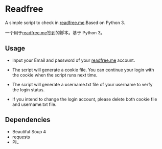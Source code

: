 # Readfree

A simple script to check in [readfree.me](readfree.me).Based on Python 3. 

一个用于[readfree.me](readfree.me)签到的脚本。基于 Python 3。

## Usage

- Input your Email and password of your [readfree.me](readfree.me) account.

- The script will generate a cookie file. You can continue your login with the cookie when the script runs next time.

- The script will generate a username.txt file of your username to verfy the login status.

- If you intend to change the login account, please delete both cookie file and username.txt file.

## Dependencies

- Beautiful Soup 4
- requests
- PIL
